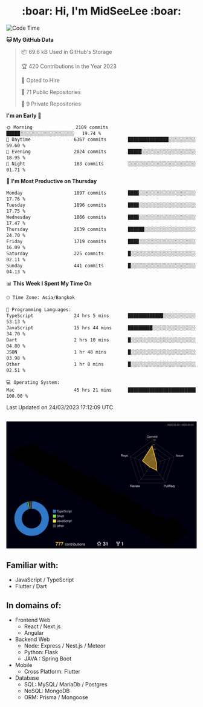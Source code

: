 <h1 align="center"> :boar: Hi, I'm MidSeeLee :boar:</h1>
 
<!--START_SECTION:waka-->
![Code Time](http://img.shields.io/badge/Code%20Time-499%20hrs%208%20mins-blue)

**🐱 My GitHub Data** 

> 📦 69.6 kB Used in GitHub's Storage 
 > 
> 🏆 420 Contributions in the Year 2023
 > 
> 💼 Opted to Hire
 > 
> 📜 71 Public Repositories 
 > 
> 🔑 9 Private Repositories 
 > 
**I'm an Early 🐤** 

```text
🌞 Morning                2109 commits        █████░░░░░░░░░░░░░░░░░░░░   19.74 % 
🌆 Daytime                6367 commits        ███████████████░░░░░░░░░░   59.60 % 
🌃 Evening                2024 commits        █████░░░░░░░░░░░░░░░░░░░░   18.95 % 
🌙 Night                  183 commits         ░░░░░░░░░░░░░░░░░░░░░░░░░   01.71 % 
```
📅 **I'm Most Productive on Thursday** 

```text
Monday                   1897 commits        ████░░░░░░░░░░░░░░░░░░░░░   17.76 % 
Tuesday                  1896 commits        ████░░░░░░░░░░░░░░░░░░░░░   17.75 % 
Wednesday                1866 commits        ████░░░░░░░░░░░░░░░░░░░░░   17.47 % 
Thursday                 2639 commits        ██████░░░░░░░░░░░░░░░░░░░   24.70 % 
Friday                   1719 commits        ████░░░░░░░░░░░░░░░░░░░░░   16.09 % 
Saturday                 225 commits         █░░░░░░░░░░░░░░░░░░░░░░░░   02.11 % 
Sunday                   441 commits         █░░░░░░░░░░░░░░░░░░░░░░░░   04.13 % 
```


📊 **This Week I Spent My Time On** 

```text
🕑︎ Time Zone: Asia/Bangkok

💬 Programming Languages: 
TypeScript               24 hrs 5 mins       █████████████░░░░░░░░░░░░   53.13 % 
JavaScript               15 hrs 44 mins      █████████░░░░░░░░░░░░░░░░   34.70 % 
Dart                     2 hrs 10 mins       █░░░░░░░░░░░░░░░░░░░░░░░░   04.80 % 
JSON                     1 hr 48 mins        █░░░░░░░░░░░░░░░░░░░░░░░░   03.98 % 
Other                    1 hr 8 mins         █░░░░░░░░░░░░░░░░░░░░░░░░   02.51 % 

💻 Operating System: 
Mac                      45 hrs 21 mins      █████████████████████████   100.00 % 
```


 Last Updated on 24/03/2023 17:12:09 UTC
<!--END_SECTION:waka-->

##

![](./profile-3d-contrib/profile-night-rainbow.svg)

## Familiar with:
- JavaScript / TypeScript
- Flutter / Dart

## In domains of:
- Frontend Web
  - React / Next.js
  - Angular
- Backend Web
  - Node: Express / Nest.js / Meteor
  - Python: Flask
  - JAVA : Spring Boot
- Mobile
  - Cross Platform: Flutter
- Database
  - SQL: MySQL/ MariaDb / Postgres
  - NoSQL: MongoDB
  - ORM: Prisma / Mongoose
